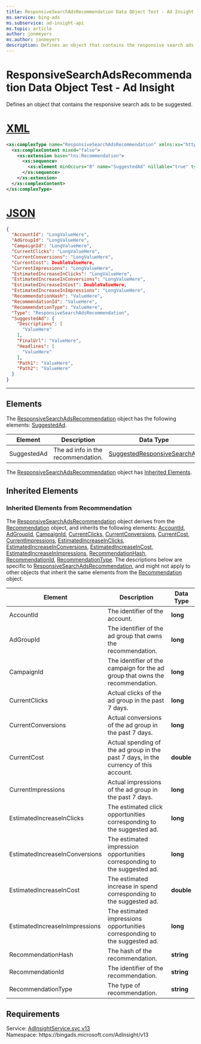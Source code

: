 ```yaml
---
title: ResponsiveSearchAdsRecommendation Data Object Test - Ad Insight
ms.service: bing-ads
ms.subservice: ad-insight-api
ms.topic: article
author: jonmeyers
ms.author: jonmeyers
description: Defines an object that contains the responsive search ads to be suggested.(test)
---
```

# ResponsiveSearchAdsRecommendation Data Object Test - Ad Insight
Defines an object that contains the responsive search ads to be suggested.

# [XML](#tab/xml)

```xml
<xs:complexType name="ResponsiveSearchAdsRecommendation" xmlns:xs="http://www.w3.org/2001/XMLSchema">
  <xs:complexContent mixed="false">
    <xs:extension base="tns:Recommendation">
      <xs:sequence>
        <xs:element minOccurs="0" name="SuggestedAd" nillable="true" type="tns:SuggestedResponsiveSearchAd" />
      </xs:sequence>
    </xs:extension>
  </xs:complexContent>
</xs:complexType>
```

# [JSON](#tab/json)

```json
{
  "AccountId": "LongValueHere",
  "AdGroupId": "LongValueHere",
  "CampaignId": "LongValueHere",
  "CurrentClicks": "LongValueHere",
  "CurrentConversions": "LongValueHere",
  "CurrentCost": DoubleValueHere,
  "CurrentImpressions": "LongValueHere",
  "EstimatedIncreaseInClicks": "LongValueHere",
  "EstimatedIncreaseInConversions": "LongValueHere",
  "EstimatedIncreaseInCost": DoubleValueHere,
  "EstimatedIncreaseInImpressions": "LongValueHere",
  "RecommendationHash": "ValueHere",
  "RecommendationId": "ValueHere",
  "RecommendationType": "ValueHere",
  "Type": "ResponsiveSearchAdsRecommendation",
  "SuggestedAd": {
    "Descriptions": [
      "ValueHere"
    ],
    "FinalUrl": "ValueHere",
    "Headlines": [
      "ValueHere"
    ],
    "Path1": "ValueHere",
    "Path2": "ValueHere"
  }
}
```

-----

## <a name="elements"></a>Elements

The [ResponsiveSearchAdsRecommendation](responsivesearchadsrecommendation.md) object has the following elements: [SuggestedAd](#suggestedad).

|Element|Description|Data Type|
|-----------|---------------|-------------|
|<a name="suggestedad"></a>SuggestedAd|The ad info in the recommendation.|[SuggestedResponsiveSearchAd](suggestedresponsivesearchad.md)|

The [ResponsiveSearchAdsRecommendation](responsivesearchadsrecommendation.md) object has [Inherited Elements](#inheritedelements).

## <a name="inheritedelements"></a>Inherited Elements

### <a name="inheritedelementsrecommendation"></a>Inherited Elements from Recommendation
The [ResponsiveSearchAdsRecommendation](responsivesearchadsrecommendation.md) object derives from the [Recommendation](recommendation.md) object, and inherits the following elements: [AccountId](#accountid), [AdGroupId](#adgroupid), [CampaignId](#campaignid), [CurrentClicks](#currentclicks), [CurrentConversions](#currentconversions), [CurrentCost](#currentcost), [CurrentImpressions](#currentimpressions), [EstimatedIncreaseInClicks](#estimatedincreaseinclicks), [EstimatedIncreaseInConversions](#estimatedincreaseinconversions), [EstimatedIncreaseInCost](#estimatedincreaseincost), [EstimatedIncreaseInImpressions](#estimatedincreaseinimpressions), [RecommendationHash](#recommendationhash), [RecommendationId](#recommendationid), [RecommendationType](#recommendationtype). The descriptions below are specific to [ResponsiveSearchAdsRecommendation](responsivesearchadsrecommendation.md), and might not apply to other objects that inherit the same elements from the [Recommendation](recommendation.md) object.  

|Element|Description|Data Type|
|-----------|---------------|-------------|
|<a name="accountid"></a>AccountId|The identifier of the account. |**long**|
|<a name="adgroupid"></a>AdGroupId|The identifier of the ad group that owns the recommendation. |**long**|
|<a name="campaignid"></a>CampaignId|The identifier of the campaign for the ad group that owns the recommendation.|**long**|
|<a name="currentclicks"></a>CurrentClicks|Actual clicks of the ad group in the past 7 days. |**long**|
|<a name="currentconversions"></a>CurrentConversions|Actual conversions of the ad group in the past 7 days. |**long**|
|<a name="currentcost"></a>CurrentCost|Actual spending of the ad group in the past 7 days, in the currency of this account. |**double**|
|<a name="currentimpressions"></a>CurrentImpressions|Actual impressions of the ad group in the past 7 days. |**long**|
|<a name="estimatedincreaseinclicks"></a>EstimatedIncreaseInClicks|The estimated click opportunities corresponding to the suggested ad. |**long**|
|<a name="estimatedincreaseinconversions"></a>EstimatedIncreaseInConversions|The estimated impression opportunities corresponding to the suggested ad. |**long**|
|<a name="estimatedincreaseincost"></a>EstimatedIncreaseInCost|The estimated increase in spend corresponding to the suggested ad. |**double**|
|<a name="estimatedincreaseinimpressions"></a>EstimatedIncreaseInImpressions|The estimated impressions opportunities corresponding to the suggested ad. |**long**|
|<a name="recommendationhash"></a>RecommendationHash|The hash of the recommendation. |**string**|
|<a name="recommendationid"></a>RecommendationId|The identifier of the recommendation. |**string**|
|<a name="recommendationtype"></a>RecommendationType|The type of recommendation. |**string**|

## Requirements
Service: [AdInsightService.svc v13](https://adinsight.api.bingads.microsoft.com/Api/Advertiser/AdInsight/v13/AdInsightService.svc)  
Namespace: https\://bingads.microsoft.com/AdInsight/v13  


